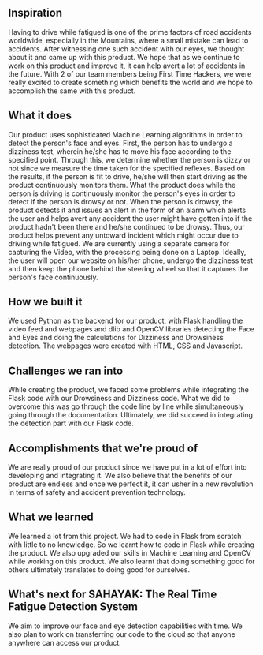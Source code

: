 ## Inspiration
Having to drive while fatigued is one of the prime factors of road accidents worldwide, especially in the Mountains, where a small mistake can lead to accidents. After witnessing one such accident with our eyes, we thought about it and came up with this product. We hope that as we continue to work on this product and improve it, it can help avert a lot of accidents in the future.
With 2 of our team members being First Time Hackers, we were really excited to create something which benefits the world and we hope to accomplish the same with this product.

## What it does
Our product uses sophisticated Machine Learning algorithms in order to detect the person's face and eyes. First, the person has to undergo a dizziness test, wherein he/she has to move his face according to the specified point. Through this, we determine whether the person is dizzy or not since we measure the time taken for the specified reflexes. Based on the results, if the person is fit to drive, he/she will then start driving as the product continuously monitors them. What the product does while the person is driving is continuously monitor the person's eyes in order to detect if the person is drowsy or not. When the person is drowsy, the product detects it and issues an alert in the form of an alarm which alerts the user and helps avert any accident the user might have gotten into if the product hadn't been there and he/she continued to be drowsy. Thus, our product helps prevent any untoward incident which might occur due to driving while fatigued.
We are currently using a separate camera for capturing the Video, with the processing being done on a Laptop. Ideally, the user will open our website on his/her phone, undergo the dizziness test and then keep the phone behind the steering wheel so that it captures the person's face continuously.

## How we built it
We used Python as the backend for our product, with Flask handling the video feed and webpages and dlib and OpenCV libraries detecting the Face and Eyes and doing the calculations for Dizziness and Drowsiness detection. The webpages were created with HTML, CSS and Javascript. 

## Challenges we ran into
While creating the product, we faced some problems while integrating the Flask code with our Drowsiness and Dizziness code. What we did to overcome this was go through the code line by line while simultaneously going through the documentation. Ultimately, we did succeed in integrating the detection part with our Flask code.

## Accomplishments that we're proud of
We are really proud of our product since we have put in a lot of effort into developing and integrating it. We also believe that the benefits of our product are endless and once we perfect it, it can usher in a new revolution in terms of safety and accident prevention technology.

## What we learned
We learned a lot from this project. We had to code in Flask from scratch with little to no knowledge. So we learnt how to code in Flask while creating the product. We also upgraded our skills in Machine Learning and OpenCV while working on this product. We also learnt that doing something good for others ultimately translates to doing good for ourselves.

## What's next for SAHAYAK: The Real Time Fatigue Detection System
We aim to improve our face and eye detection capabilities with time. We also plan to work on transferring our code to the cloud so that anyone anywhere can access our product.
